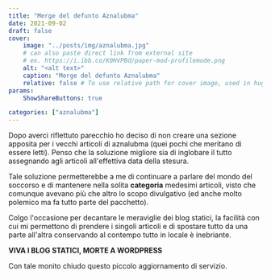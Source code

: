```yaml
---
title: "Merge del defunto Aznalubma"
date: 2021-09-02
draft: false
cover:
    image: "../posts/img/aznalubma.jpg"
    # can also paste direct link from external site
    # ex. https://i.ibb.co/K0HVPBd/paper-mod-profilemode.png
    alt: "<alt text>"
    caption: "Merge del defunto Aznalubma"
    relative: false # To use relative path for cover image, used in hugo Page-bundles
params:
    ShowShareButtons: true

categories: ["aznalubma"]
---
```

Dopo averci riflettuto parecchio ho deciso di non creare una sezione apposita per i vecchi articoli di aznalubma (quei pochi che meritano di essere letti). Penso che la soluzione migliore sia di inglobare il tutto assegnando agli articoli all'effettiva data della stesura.

Tale soluzione permetterebbe a me di continuare a parlare del mondo del soccorso e di mantenere nella solita __categoria__ medesimi articoli, visto che comunque avevano più che altro lo scopo divulgativo (ed anche molto polemico ma fa tutto parte del pacchetto).

Colgo l'occasione per decantare le meraviglie dei blog statici, la facilità con cui mi permettono di prendere i singoli articoli e di spostare tutto da una parte all'altra conservando al contempo tutto in locale è inebriante.

**VIVA I BLOG STATICI, MORTE A WORDPRESS**

Con tale monito chiudo questo piccolo aggiornamento di servizio.
